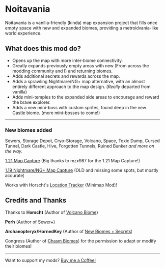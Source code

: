 # Noitavania
Noitavania is a vanilla-friendly (kinda) map expansion project that fills once empty space with new and expanded biomes, providing a metroidvania-like world experience.

## What does this mod do?
* Opens up the map with more inter-biome connectivity.
* Greatly expands previously empty areas with new (From across the modding community and I) and returning biomes.
* Adds additional secrets and rewards across the map.
* Adds a sprawling Nightmare/NG+ map alternative, with an almost entirely different approach to the map design. (*Really* departed from vanilla)
* Adds mini-temples to the expanded side areas to encourage and reward the brave explorer.
* Adds a new mini-boss with custom sprites, found deep in the new Castle biome. (more mini-bosses to come!)
- - - -
### New biomes added
Sewers, Storage Depot, Cryo-Storage, Volcano, Space, Toxic Dump, Cursed Tunnel, Dark Castle, Hive, Forgotten Tunnels, Ruined Bunker _and more on the way._

[1.21 Map Capture](https://easyzoom.com/image/243831) (Big thanks to mzx987 for the 1.21 Map Capture!)


[1.19 Nightmare/NG+ Map Capture](https://easyzoom.com/image/243834) (OLD and missing some spots, but mostly accurate)

Works with Horscht's [Location Tracker](https://steamcommunity.com/sharedfiles/filedetails/?id=2227903743) (Minimap Mod)!

## Credits and Thanks
Thanks to __Horscht__ (Author of [Volcano Biome](https://steamcommunity.com/sharedfiles/filedetails/?id=2028431626))

__Perh__ (Author of [Sewer+](https://steamcommunity.com/sharedfiles/filedetails/?id=1976633201))

__Archaeopteryx/HornedKey__ (Author of 
[New Biomes + Secrets](https://steamcommunity.com/sharedfiles/filedetails/?id=1985575640))

Congress (Author of [Chasm Biomes](https://steamcommunity.com/sharedfiles/filedetails/?id=2334635191)) for the permission to adapt or modify their biomes!
- - - -
Want to support my mods? [Buy me a Coffee!](https://ko-fi.com/tanksy)